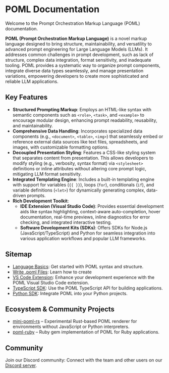 # POML Documentation

Welcome to the Prompt Orchestration Markup Language (POML) documentation.

**POML (Prompt Orchestration Markup Language)** is a novel markup language designed to bring structure, maintainability, and versatility to advanced prompt engineering for Large Language Models (LLMs). It addresses common challenges in prompt development, such as lack of structure, complex data integration, format sensitivity, and inadequate tooling. POML provides a systematic way to organize prompt components, integrate diverse data types seamlessly, and manage presentation variations, empowering developers to create more sophisticated and reliable LLM applications.


## Key Features

* **Structured Prompting Markup**: Employs an HTML-like syntax with semantic components such as `<role>`, `<task>`, and `<example>` to encourage modular design, enhancing prompt readability, reusability, and maintainability.
* **Comprehensive Data Handling**: Incorporates specialized data components (e.g., `<document>`, `<table>`, `<img>`) that seamlessly embed or reference external data sources like text files, spreadsheets, and images, with customizable formatting options.
* **Decoupled Presentation Styling**: Features a CSS-like styling system that separates content from presentation. This allows developers to modify styling (e.g., verbosity, syntax format) via `<stylesheet>` definitions or inline attributes without altering core prompt logic, mitigating LLM format sensitivity.
* **Integrated Templating Engine**: Includes a built-in templating engine with support for variables (`{{ }}`), loops (`for`), conditionals (`if`), and variable definitions (`<let>`) for dynamically generating complex, data-driven prompts.
* **Rich Development Toolkit**:
  * **IDE Extension (Visual Studio Code)**: Provides essential development aids like syntax highlighting, context-aware auto-completion, hover documentation, real-time previews, inline diagnostics for error checking, and integrated interactive testing.
  * **Software Development Kits (SDKs)**: Offers SDKs for Node.js (JavaScript/TypeScript) and Python for seamless integration into various application workflows and popular LLM frameworks.

## Sitemap

- [Language Basics](./language/quickstart.md): Get started with POML syntax and structure.
- [Write .poml Files](./language/standalone.md): Learn how to create
- [VS Code Extension](./vscode/index.md): Enhance your development experience with the POML Visual Studio Code extension.
- [TypeScript SDK](./typescript/index.md): Use the POML TypeScript API for building applications.
- [Python SDK](./python/index.md): Integrate POML into your Python projects.

## Ecosystem & Community Projects

- [mini-poml-rs](https://github.com/linmx0130/mini-poml-rs) – Experimental Rust-based POML renderer for environments without JavaScript or Python interpreters.
- [poml-ruby](https://github.com/GhennadiiMir/poml) – Ruby gem implementation of POML for Ruby applications.

## Community

Join our Discord community: Connect with the team and other users on our [Discord server](https://discord.gg/FhMCqWzAn6).
